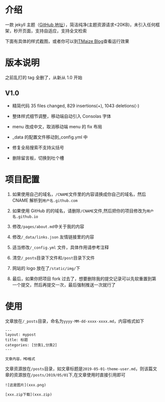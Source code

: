 # 介绍

一款 jekyll 主题（[GitHub 地址](https://github.com/TMaize/tmaize-blog)），简洁纯净(主题资源请求<20KB)，未引入任何框架，秒开页面，支持自适应，支持全文检索

下面有具体的样式截图，或者你可以到[TMaize Blog](http://blog.tmaize.net/)查看运行效果

# 版本说明

之前乱打的 tag 全删了，从新从 1.0 开始

## V1.0

- 精简代码 35 files changed, 829 insertions(+), 1043 deletions(-)

- 整体样式细节调整，移动端自动引入 Consolas 字体

- menu 改成中文，取消移动端 menu 的 fix 布局

- \_data 的配置文件移动到\_config.yml 中

- 修复全局搜索不支持尖括号

- 删除留言板，切换到吐个槽

# 项目配置

1. 如果使用自己的域名，`/CNAME`文件里的内容请换成你自己的域名，然后 CNAME 解析到`用户名.github.com`

2. 如果使用 GitHub 的的域名，请删除`/CNAME`文件,然后把你的项目修改为`用户名.github.io`

3. 修改`/pages/about.md`中关于我的内容

4. 修改`/_data/links.json` 友情链接里的内容

5. 适当修改`/_config.yml` 文件，具体作用请参考注释

6. 清空`/_posts`目录下文件和`/post`目录下文件

7. 网站的 logo 放在了`/static/img/`下

8. 最后，如果你把项目 fork 过去了，想要删除我的提交记录可以先软重置到第一个提交，然后再提交一次，最后强制推送一次就行了

# 使用

文章放在`/_posts`目录，命名为`yyyy-MM-dd-xxxx-xxxx.md`，内容格式如下

```
---
layout: mypost
title: 标题
categories: [分类1,分类2]
---

文章内容，MD格式
```

文章资源放在`/posts`目录，如文章标题是`2019-05-01-theme-user.md`，则该篇文章的资源放在`/posts/2019/05/01`下,在文章使用时直接引用即可

```
![这是图片](xxx.png)

[xxx.zip下载](xxx.zip)
```

